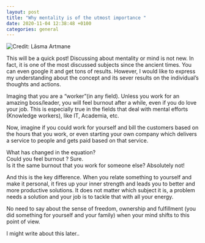 ```yaml
---
layout: post
title: "Why mentality is of the utmost importance "
date: 2020-11-04 12:38:48 +0100
categories: general
---
```


![Credit: Lāsma Artmane](https://images.unsplash.com/photo-1573590330099-d6c7355ec595?ixlib=rb-1.2.1&ixid=eyJhcHBfaWQiOjEyMDd9&auto=format&fit=crop&w=1050&q=80)

This will be a quick post! Discussing about mentality or mind is not new. In fact, it is one of the most discussed subjects since the ancient times. You can even google it and get tons of results. However, I would like to express my understanding about the concept and its sever results on the individual’s thoughts and actions.

Imaging that you are a “worker”(in any field). Unless you work for an amazing boss/leader, you will feel burnout after a while, even if you do love your job. This is especially true in the fields that deal with mental efforts (Knowledge workers), like IT, Academia, etc.

Now, imagine if you could work for yourself and bill the customers based on the hours that you work, or even starting your own company which delivers a service to people and gets paid based on that service. 

What has changed in the equation? \
Could you feel burnout ? Sure. \
Is it the same burnout that you work for someone else? Absolutely not! 

And this is the key difference. When you relate something to yourself and make it personal, it fires up your inner strength and leads you to better and more productive solutions. It does not matter which subject it is, a problem needs a solution and your job is to tackle that with all your energy.

No need to say about the sense of freedom, ownership and fulfillment (you did something for yourself and your family) when your mind shifts to this point of view.

I might write about this later..

